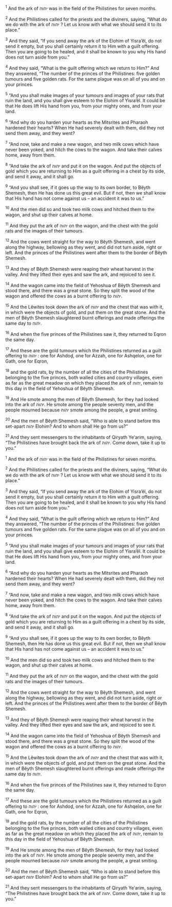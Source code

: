 <sup>1</sup> And the ark of יהוה was in the field of the Philistines for seven months.

<sup>2</sup> And the Philistines called for the priests and the diviners, saying, “What do we do with the ark of יהוה ? Let us know with what we should send it to its place.”

<sup>3</sup> And they said, “If you send away the ark of the Elohim of Yisra’ĕl, do not send it empty, but you shall certainly return it to Him with a guilt offering. Then you are going to be healed, and it shall be known to you why His hand does not turn aside from you.”

<sup>4</sup> And they said, “What is the guilt offering which we return to Him?” And they answered, “The number of the princes of the Philistines: five golden tumours and five golden rats. For the same plague was on all of you and on your princes.

<sup>5</sup> “And you shall make images of your tumours and images of your rats that ruin the land, and you shall give esteem to the Elohim of Yisra’ĕl. It could be that He does lift His hand from you, from your mighty ones, and from your land.

<sup>6</sup> “And why do you harden your hearts as the Mitsrites and Pharaoh hardened their hearts? When He had severely dealt with them, did they not send them away, and they went?

<sup>7</sup> “And now, take and make a new wagon, and two milk cows which have never been yoked, and hitch the cows to the wagon. And take their calves home, away from them.

<sup>8</sup> “And take the ark of יהוה and put it on the wagon. And put the objects of gold which you are returning to Him as a guilt offering in a chest by its side, and send it away, and it shall go.

<sup>9</sup> “And you shall see, if it goes up the way to its own border, to Bĕyth Shemesh, then He has done us this great evil. But if not, then we shall know that His hand has not come against us – an accident it was to us.”

<sup>10</sup> And the men did so and took two milk cows and hitched them to the wagon, and shut up their calves at home.

<sup>11</sup> And they put the ark of יהוה on the wagon, and the chest with the gold rats and the images of their tumours.

<sup>12</sup> And the cows went straight for the way to Bĕyth Shemesh, and went along the highway, bellowing as they went, and did not turn aside, right or left. And the princes of the Philistines went after them to the border of Bĕyth Shemesh.

<sup>13</sup> And they of Bĕyth Shemesh were reaping their wheat harvest in the valley. And they lifted their eyes and saw the ark, and rejoiced to see it.

<sup>14</sup> And the wagon came into the field of Yehoshua of Bĕyth Shemesh and stood there, and there was a great stone. So they split the wood of the wagon and offered the cows as a burnt offering to יהוה.

<sup>15</sup> And the Lĕwites took down the ark of יהוה and the chest that was with it, in which were the objects of gold, and put them on the great stone. And the men of Bĕyth Shemesh slaughtered burnt offerings and made offerings the same day to יהוה.

<sup>16</sup> And when the five princes of the Philistines saw it, they returned to Eqron the same day.

<sup>17</sup> And these are the gold tumours which the Philistines returned as a guilt offering to יהוה : one for Ashdoḏ, one for Azzah, one for Ashqelon, one for Gath, one for Eqron,

<sup>18</sup> and the gold rats, by the number of all the cities of the Philistines belonging to the five princes, both walled cities and country villages, even as far as the great meadow on which they placed the ark of יהוה, remain to this day in the field of Yehoshua of Bĕyth Shemesh.

<sup>19</sup> And He smote among the men of Bĕyth Shemesh, for they had looked into the ark of יהוה. He smote among the people seventy men, and the people mourned because יהוה smote among the people, a great smiting.

<sup>20</sup> And the men of Bĕyth Shemesh said, “Who is able to stand before this set-apart יהוה Elohim? And to whom shall He go from us?”

<sup>21</sup> And they sent messengers to the inhabitants of Qiryath Ye‛arim, saying, “The Philistines have brought back the ark of יהוה. Come down, take it up to you.”

<sup>1</sup> And the ark of יהוה was in the field of the Philistines for seven months.

<sup>2</sup> And the Philistines called for the priests and the diviners, saying, “What do we do with the ark of יהוה ? Let us know with what we should send it to its place.”

<sup>3</sup> And they said, “If you send away the ark of the Elohim of Yisra’ĕl, do not send it empty, but you shall certainly return it to Him with a guilt offering. Then you are going to be healed, and it shall be known to you why His hand does not turn aside from you.”

<sup>4</sup> And they said, “What is the guilt offering which we return to Him?” And they answered, “The number of the princes of the Philistines: five golden tumours and five golden rats. For the same plague was on all of you and on your princes.

<sup>5</sup> “And you shall make images of your tumours and images of your rats that ruin the land, and you shall give esteem to the Elohim of Yisra’ĕl. It could be that He does lift His hand from you, from your mighty ones, and from your land.

<sup>6</sup> “And why do you harden your hearts as the Mitsrites and Pharaoh hardened their hearts? When He had severely dealt with them, did they not send them away, and they went?

<sup>7</sup> “And now, take and make a new wagon, and two milk cows which have never been yoked, and hitch the cows to the wagon. And take their calves home, away from them.

<sup>8</sup> “And take the ark of יהוה and put it on the wagon. And put the objects of gold which you are returning to Him as a guilt offering in a chest by its side, and send it away, and it shall go.

<sup>9</sup> “And you shall see, if it goes up the way to its own border, to Bĕyth Shemesh, then He has done us this great evil. But if not, then we shall know that His hand has not come against us – an accident it was to us.”

<sup>10</sup> And the men did so and took two milk cows and hitched them to the wagon, and shut up their calves at home.

<sup>11</sup> And they put the ark of יהוה on the wagon, and the chest with the gold rats and the images of their tumours.

<sup>12</sup> And the cows went straight for the way to Bĕyth Shemesh, and went along the highway, bellowing as they went, and did not turn aside, right or left. And the princes of the Philistines went after them to the border of Bĕyth Shemesh.

<sup>13</sup> And they of Bĕyth Shemesh were reaping their wheat harvest in the valley. And they lifted their eyes and saw the ark, and rejoiced to see it.

<sup>14</sup> And the wagon came into the field of Yehoshua of Bĕyth Shemesh and stood there, and there was a great stone. So they split the wood of the wagon and offered the cows as a burnt offering to יהוה.

<sup>15</sup> And the Lĕwites took down the ark of יהוה and the chest that was with it, in which were the objects of gold, and put them on the great stone. And the men of Bĕyth Shemesh slaughtered burnt offerings and made offerings the same day to יהוה.

<sup>16</sup> And when the five princes of the Philistines saw it, they returned to Eqron the same day.

<sup>17</sup> And these are the gold tumours which the Philistines returned as a guilt offering to יהוה : one for Ashdoḏ, one for Azzah, one for Ashqelon, one for Gath, one for Eqron,

<sup>18</sup> and the gold rats, by the number of all the cities of the Philistines belonging to the five princes, both walled cities and country villages, even as far as the great meadow on which they placed the ark of יהוה, remain to this day in the field of Yehoshua of Bĕyth Shemesh.

<sup>19</sup> And He smote among the men of Bĕyth Shemesh, for they had looked into the ark of יהוה. He smote among the people seventy men, and the people mourned because יהוה smote among the people, a great smiting.

<sup>20</sup> And the men of Bĕyth Shemesh said, “Who is able to stand before this set-apart יהוה Elohim? And to whom shall He go from us?”

<sup>21</sup> And they sent messengers to the inhabitants of Qiryath Ye‛arim, saying, “The Philistines have brought back the ark of יהוה. Come down, take it up to you.”

